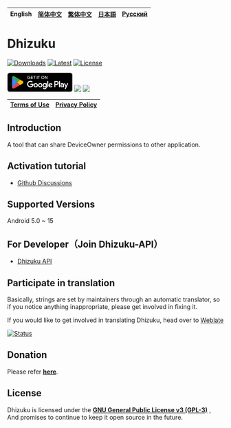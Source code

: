 English | [简体中文](README_zh_rCN.md) | [繁体中文](README_zh_Hant.md) | [日本語](README_ja.md) | [Русский](README_ru.md)
|-|-|-|-|-|


# Dhizuku

[![Downloads](https://img.shields.io/github/downloads/iamr0s/Dhizuku/total?label=Downloads)](https://github.com/iamr0s/Dhizuku/releases)
[![Latest](https://img.shields.io/github/v/release/iamr0s/Dhizuku?label=Lastest)](https://github.com/iamr0s/Dhizuku/releases/latest)
[![License](https://img.shields.io/github/license/iamr0s/Dhizuku?label=License)](https://github.com/iamr0s/Dhizuku/blob/main/LICENSE)

<a href="https://play.google.com/store/apps/details?id=com.rosan.dhizuku" target="_blank"><img src="GetItOnGooglePlay_Badge_Web_color_English.png" height="45"></a>
<a href="https://f-droid.org/packages/com.rosan.dhizuku/" target="_blank"><img src="https://f-droid.org/badge/get-it-on.png" height="70"></a>
<a href="https://apt.izzysoft.de/fdroid/index/apk/com.rosan.dhizuku" target="_blank"><img src="https://gitlab.com/IzzyOnDroid/repo/-/raw/master/assets/IzzyOnDroid.png" height="70"></a>

| [Terms of Use](TERMS.md) | [Privacy Policy](PRIVACY.md) |
|-|-|

## Introduction

A tool that can share DeviceOwner permissions to other application.

## Activation tutorial

- [Github Discussions](https://github.com/iamr0s/Dhizuku/discussions/19)

## Supported Versions

Android 5.0 ~ 15

## For Developer（Join Dhizuku-API）

- [Dhizuku API](https://github.com/iamr0s/Dhizuku-API)

## Participate in translation

Basically, strings are set by maintainers through an automatic translator, so if you notice anything inappropriate, please get involved in fixing it.

If you would like to get involved in translating Dhizuku, head over to [Weblate](https://hosted.weblate.org/engage/dhizuku/)

[![Status](https://hosted.weblate.org/widgets/dhizuku/-/multi-auto.svg)](https://hosted.weblate.org/engage/dhizuku/)

## Donation

Please refer [**here**](DONATE.md).

## License

Dhizuku is licensed under the [**GNU General Public License v3 (GPL-3)**](http://www.gnu.org/copyleft/gpl.html) , And promises to continue to keep it open source in the future.
